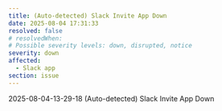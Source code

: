```yaml
---
title: (Auto-detected) Slack Invite App Down
date: 2025-08-04 17:31:33
resolved: false
# resolvedWhen: 
# Possible severity levels: down, disrupted, notice
severity: down
affected:
  - Slack app
section: issue
---
```


2025-08-04-13-29-18 (Auto-detected) Slack Invite App Down

